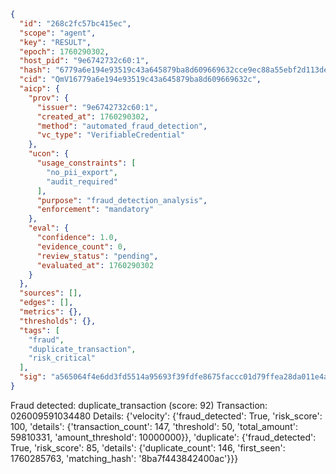 ```json
{
  "id": "268c2fc57bc415ec",
  "scope": "agent",
  "key": "RESULT",
  "epoch": 1760290302,
  "host_pid": "9e6742732c60:1",
  "hash": "6779a6e194e93519c43a645879ba8d609669632cce9ec88a55ebf2d113de85ad",
  "cid": "QmV16779a6e194e93519c43a645879ba8d609669632c",
  "aicp": {
    "prov": {
      "issuer": "9e6742732c60:1",
      "created_at": 1760290302,
      "method": "automated_fraud_detection",
      "vc_type": "VerifiableCredential"
    },
    "ucon": {
      "usage_constraints": [
        "no_pii_export",
        "audit_required"
      ],
      "purpose": "fraud_detection_analysis",
      "enforcement": "mandatory"
    },
    "eval": {
      "confidence": 1.0,
      "evidence_count": 0,
      "review_status": "pending",
      "evaluated_at": 1760290302
    }
  },
  "sources": [],
  "edges": [],
  "metrics": {},
  "thresholds": {},
  "tags": [
    "fraud",
    "duplicate_transaction",
    "risk_critical"
  ],
  "sig": "a565064f4e6dd3fd5514a95693f39fdfe8675faccc01d79ffea28da011e4ae13"
}
```

Fraud detected: duplicate_transaction (score: 92)
Transaction: 026009591034480
Details: {'velocity': {'fraud_detected': True, 'risk_score': 100, 'details': {'transaction_count': 147, 'threshold': 50, 'total_amount': 59810331, 'amount_threshold': 10000000}}, 'duplicate': {'fraud_detected': True, 'risk_score': 85, 'details': {'duplicate_count': 146, 'first_seen': 1760285763, 'matching_hash': '8ba7f443842400ac'}}}
